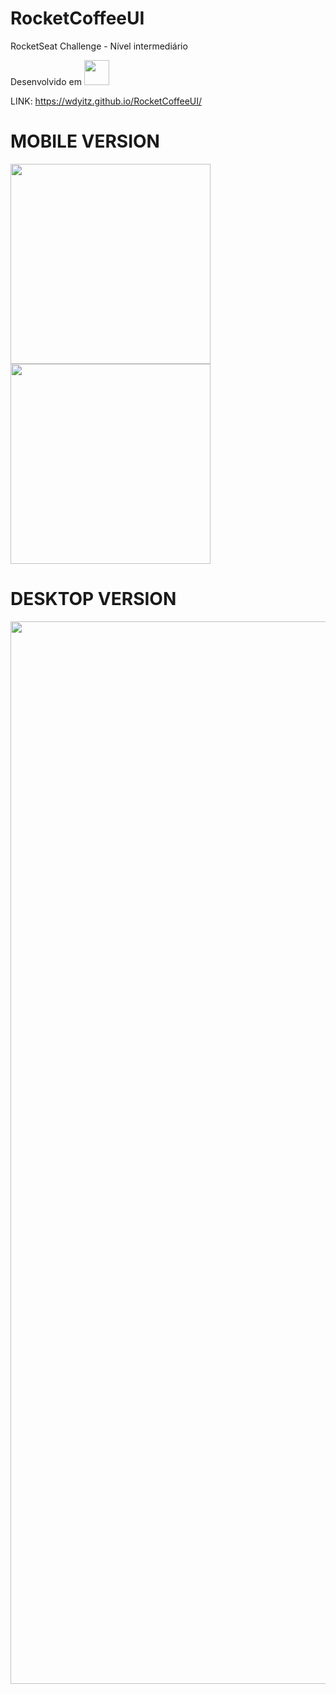 # RocketCoffeeUI
RocketSeat Challenge - Nível intermediário

Desenvolvido em <img src="https://cdn.jsdelivr.net/gh/devicons/devicon/icons/react/react-original-wordmark.svg" width="40px"/>


LINK: https://wdyitz.github.io/RocketCoffeeUI/

# MOBILE VERSION
<div>
<img src="https://github.com/WDYitz/RocketCoffeeUI/assets/112505107/c5620a81-da97-45ea-8804-4cf4ab17e567" width="320px"/>

<img src="https://github.com/WDYitz/RocketCoffeeUI/assets/112505107/6cfb1b2e-02e9-4019-95a0-eca98d260112" width="320px"/> 
</div>
  
  
# DESKTOP VERSION
<div align="center">
<img src="https://github.com/WDYitz/RocketCoffeeUI/assets/112505107/a2736972-d947-455a-9df6-1e0854b9a848" width="1700px"/>
</div>
